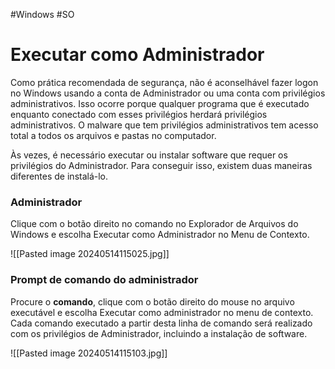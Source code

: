 #Windows #SO 
# Executar como Administrador

Como prática recomendada de segurança, não é aconselhável fazer logon no Windows usando a conta de Administrador ou uma conta com privilégios administrativos. Isso ocorre porque qualquer programa que é executado enquanto conectado com esses privilégios herdará privilégios administrativos. O malware que tem privilégios administrativos tem acesso total a todos os arquivos e pastas no computador.

Às vezes, é necessário executar ou instalar software que requer os privilégios do Administrador. Para conseguir isso, existem duas maneiras diferentes de instalá-lo.

### Administrador

Clique com o botão direito no comando no Explorador de Arquivos do Windows e escolha Executar como Administrador no Menu de Contexto.

![[Pasted image 20240514115025.jpg]]

### Prompt de comando do administrador

Procure o **comando**, clique com o botão direito do mouse no arquivo executável e escolha Executar como administrador no menu de contexto. Cada comando executado a partir desta linha de comando será realizado com os privilégios de Administrador, incluindo a instalação de software.

![[Pasted image 20240514115103.jpg]]


















